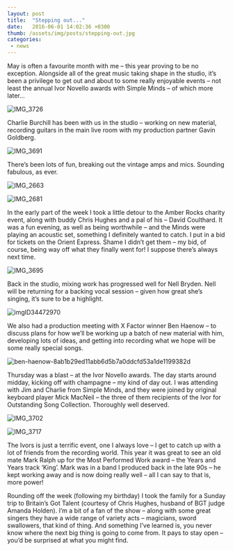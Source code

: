 ```yaml
---
layout: post
title:  "Stepping out..."
date:   2016-06-01 14:02:36 +0300
thumb: /assets/img/posts/stepping-out.jpg
categories:
 - news
---
```


May is often a favourite month with me – this year proving to be no exception. Alongside all of the great music taking shape in the studio, it’s been a privilege to get out and about to some really enjoyable events – not least the annual Ivor Novello awards with Simple Minds – of which more later…

![IMG_3726](/assets/img/posts/IMG_3726.jpg)

Charlie Burchill has been with us in the studio – working on new material, recording guitars in the main live room with my production partner Gavin Goldberg.

![IMG_3691](/assets/img/posts/IMG_3691.jpg)

There’s been lots of fun, breaking out the vintage amps and mics. Sounding fabulous, as ever.

![IMG_2663](/assets/img/posts/IMG_2663.jpg)

![IMG_2681](/assets/img/posts/IMG_2681.jpg)

In the early part of the week I took a little detour to the Amber Rocks charity event, along with buddy Chris Hughes and a pal of his – David Coulthard. It was a fun evening, as well as being worthwhile – and the Minds were playing an acoustic set, something I definitely wanted to catch. I put in a bid for tickets on the Orient Express. Shame I didn’t get them – my bid, of course, being way off what they finally went for! I suppose there’s always next time. 

![IMG_3695](/assets/img/posts/IMG_3695.jpg)

Back in the studio, mixing work has progressed well for Nell Bryden. Nell will be returning for a backing vocal session – given how great she’s singing, it’s sure to be a highlight.

![imgID34472970](/assets/img/posts/imgID34472970.jpg)

We also had a production meeting with X Factor winner Ben Haenow – to discuss plans for how we’ll be working up a batch of new material with him, developing lots of ideas, and getting into recording what we hope will be some really special songs.

![ben-haenow-8ab1b29ed11abb6d5b7a0ddcfd53a1de1199382d](/assets/img/posts/ben-haenow-8ab1b29ed11abb6d5b7a0ddcfd53a1de1199382d.jpg)

Thursday was a blast – at the Ivor Novello awards. The day starts around midday, kicking off with champagne – my kind of day out. I was attending with Jim and Charlie from Simple Minds, and they were joined by original keyboard player Mick MacNeil – the three of them recipients of the Ivor for Outstanding Song Collection. Thoroughly well deserved.

![IMG_3702](/assets/img/posts/IMG_3702.jpg)

![IMG_3717](/assets/img/posts/IMG_3717.jpg)

The Ivors is just a terrific event, one I always love – I get to catch up with a lot of friends from the recording world. This year it was great to see an old mate Mark Ralph up for the Most Performed Work award – the Years and Years track ‘King’. Mark was in a band I produced back in the late 90s – he kept working away and is now doing really well – all I can say to that is, more power!

Rounding off the week (following my birthday) I took the family for a Sunday trip to Britain’s Got Talent (courtesy of Chris Hughes, husband of BGT judge Amanda Holden). I’m a bit of a fan of the show – along with some great singers they have a wide range of variety acts – magicians, sword swallowers, that kind of thing. And something I’ve learned is, you never know where the next big thing is going to come from. It pays to stay open – you’d be surprised at what you might find.